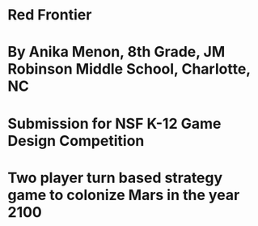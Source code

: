 # Red Frontier 
# By Anika Menon, 8th Grade, JM Robinson Middle School, Charlotte, NC 
# Submission for NSF K-12 Game Design Competition
# Two player turn based strategy game to colonize Mars in the year 2100
 
